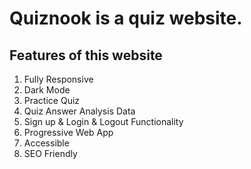 # Quiznook is a quiz website.

## Features of this website
1. Fully Responsive
2. Dark Mode
3. Practice Quiz
4. Quiz Answer Analysis Data
5. Sign up &amp; Login &amp; Logout Functionality
6. Progressive Web App
7. Accessible
8. SEO Friendly
